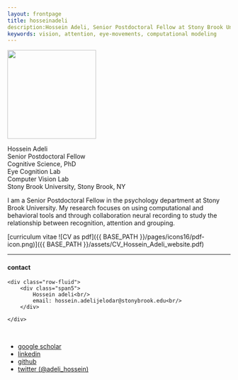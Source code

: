 ```yaml
---
layout: frontpage
title: hosseinadeli
description:Hossein Adeli, Senior Postdoctoral Fellow at Stony Brook University. 
keywords: vision, attention, eye-movements, computational modeling
---
```


<img src="{{ BASE_PATH }}/assets/portrait.jpg"  width = 200>

Hossein Adeli <br/>
Senior Postdoctoral Fellow <br/>
Cognitive Science, PhD <br/>
Eye Cognition Lab  <br/>
Computer Vision Lab <br/>
Stony Brook University, Stony Brook, NY 

I am a Senior Postdoctoral Fellow in the psychology department  at Stony Brook University.  My research focuses on using computational and behavioral tools and through collaboration neural recording  to study the relationship between recognition, attention and grouping. 

[curriculum vitae ![CV as pdf]({{ BASE_PATH }}/pages/icons16/pdf-icon.png)]({{ BASE_PATH }}/assets/CV_Hossein_Adeli_website.pdf)<br/>

---

<div class="container">
<h4><a name="contact"></a>contact</h4>

    <div class="row-fluid">
        <div class="span5">
            Hossein adeli<br/>
            email: hossein.adelijelodar@stonybrook.edu<br/>
        </div>

<!--         <div class="span2">
        <a href="../assets/portrait.jpg">
            <img src="../assets/portrait.jpg"
                  title="Hossein Adeli" alt="Hossein Adeli"/></a>
        </div> -->
    </div>
</div>

&nbsp;

<div class="navbar">
  <div class="navbar-inner">
      <ul class="nav">
          <!-- <li><a href="{{ BASE_PATH }}/assets/CV_Hossein_Adeli_website.pdf">cv</a></li> -->
          <li><a href="https://scholar.google.com/citations?hl=en&user=EdIFZpQAAAAJ">google scholar</a></li>
          <li><a href="https://www.linkedin.com/in/hossein-adeli/">linkedin</a></li>
          <li><a href="https://github.com/Hosseinadeli">github</a></li>
          <li><a href="https://twitter.com/adeli_hossein">twitter (@adeli_hossein)</a></li>
      </ul>
  </div>
</div>

